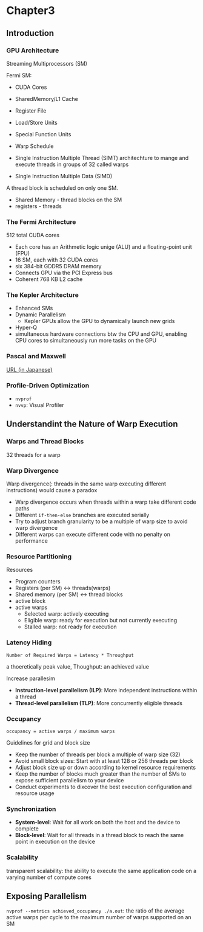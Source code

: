 # Chapter3
## Introduction
### GPU Architecture
Streaming Multiprocessors (SM)

Fermi SM:

- CUDA Cores
- SharedMemory/L1 Cache
- Register File
- Load/Store Units
- Special Function Units
- Warp Schedule

- Single Instruction Multiple Thread (SIMT) architechture to mange and execute threads in groups of 32 called warps
- Single Instruction Multiple Data (SIMD)

A thread block is scheduled on only one SM.
- Shared Memory - thread blocks on the SM
- registers - threads

### The Fermi Architecture
512 total CUDA cores

- Each core has an Arithmetic logic unige (ALU) and a floating-point unit (FPU)
- 16 SM, each with 32 CUDA cores
- six 384-bit GDDR5 DRAM memory
- Connects GPU via the PCI Express bus
- Coherent 768 KB L2 cache

### The Kepler Architecture
- Enhanced SMs
- Dynamic Parallelism
  - Kepler GPUs allow the GPU to dynamically launch new grids
- Hyper-Q
 - simultaneous hardware connections btw the CPU and GPU, enabling CPU cores to simultaneously run more tasks on the GPU

### Pascal and Maxwell
[URL (in Japanese)](https://pc.watch.impress.co.jp/docs/column/kaigai/755994.html)

### Profile-Driven Optimization
- `nvprof`
- `nvvp`: Visual Profiler

## Understandint the Nature of Warp Execution
### Warps and Thread Blocks
32 threads for a warp

### Warp Divergence
Warp divergence(: threads in the same warp executing different instructions) would cause a paradox

- Warp divergence occurs when threads within a warp take different code paths
- Different `if-then-else` branches are executed serially
- Try to adjust branch granularity to be a multiple of warp size to avoid warp divergence
- Different warps can execute different code with no penalty on performance

### Resource Partitioning
Resources

- Program counters
- Registers (per SM) <-> threads(warps)
- Shared memory (per SM) <-> thread blocks
- active block
- active warps
  - Selected warp: actively executing
  - Eligible warp: ready for execution but not currently executing
  - Stalled warp: not ready for execution

### Latency Hiding
~~~
Number of Required Warps = Latency * Throughput
~~~
a thoeretically peak value, Thoughput: an achieved value

Increase parallesim

- __Instruction-level parallelism (ILP)__: More independent instructions within a thread
- __Thread-level parallelism (TLP)__: More concurrently eligible threads

### Occupancy
```
occupancy = active warps / maximum warps
```
Guidelines for grid and block size

- Keep the number of threads per block a multiple of warp size (32)
- Avoid small block sizes: Start with at least 128 or 256 threads per block
- Adjust block size up or down according to kernel resource requirements
- Keep the number of blocks much greater than the number of SMs to expose sufficient parallelism to your device
- Conduct experiments to dixcover the best execution configuration and resource usage

### Synchronization

- __System-level__: Wait for all work on both the host and the device to complete
- __Block-level__: Wait for all threads in a thread block to reach the same point in execution on the device

### Scalability
transparent scalability: the ability to execute the same application code on a varying number of compute cores

## Exposing Parallelism

`nvprof --metrics achieved_occupancy ./a.out`: the ratio of the average active warps per cycle to the maximum number of warps supported on an SM



